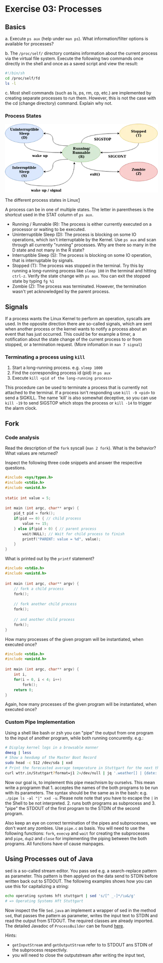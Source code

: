 # Exercise 03: Processes

## Basics
a. Execute `ps aux` (help under `man ps`). What information/filter options is available for processes?

b. The `/proc/self/` directory contains information about the current process via the virtual file system. Execute the following two commands once directly in the shell and once as a saved script and view the result:
```bash
#!/bin/sh
cd /proc/self/fd
ls -l
```

c. Most shell commands (such as ls, ps, rm, cp, etc.) are implemented by creating separate processes to run them. However, this is not the case with the cd (change directory) command. Explain why not.

### Process States
![Process Lifecycle](process_states.webp)

The different process states in Linux[1]

A process can be in one of multiple states. The letter in parentheses is the shortcut used in the STAT column of `ps aux`. 
* Running / Runnable (R): The process is either currently executed on a processor or waiting to be executed.
* Uninterruptible Sleep (D): The process is blocking on some IO operations, which isn't interruptable by the Kernel. Use `ps aux` and scan through all currently "running" processes. Why are there so many in the D state and not many in the R state?
* Interruptible Sleep (S): The process is blocking on some IO operation, that is interruptable by signals. 
* Stopped (T): The process was stopped in the terminal. Try this by running a long-running process like `sleep 100` in the terminal and hitting `ctrl-z`. Verify the state change with `ps aux`. You can exit the stopped state by typing `fg %1`
* Zombie (Z): The process was terminated. However, the termination wasn't yet acknowledged by the parent process.

## Signals
If a process wants the Linux Kernel to perform an operation, syscalls are used. In the opposite direction there are so-called signals, which are sent when another process or the kernel wants to notify a process about an event that has just occurred. This could be for example a timer, a notification about the state change of the current process to or from stopped, or a termination request. (More infomation in `man 7 signal`)

### Terminating a process using `kill`
1. Start a long-running process. e.g. `sleep 1000`
2. Find the corresponding process id (pid) in `ps aux`
3. Execute `kill <pid of the long-running process>`

This procedure can be used to terminate a process that is currently not attached to the terminal. If a process isn't responding use `kill -9 <pid>` to send a SIGKILL. The name 'kill' is also somewhat deceptive, so you can use `kill -19` to send SIGSTOP which stops the process or `kill -14` to trigger the alarm clock.

## Fork
### Code analysis
Read the description of the `fork` syscall (`man 2 fork`). What is the behavior? What values are returned?

Inspect the following three code snippets and answer the respective questions.
```c
#include <sys/types.h>
#include <stdio.h>
#include <unistd.h>

static int value = 5;

int main (int argc, char** argv) {
    pid_t pid = fork();
    if(pid == 0) { // child process
        value += 15;
    } else if(pid > 0) { // parent process
        wait(NULL); // Wait for child process to finish
        printf("PARENT: value = %d", value);
    }
}
```
What is printed out by the `printf` statement?


```c
#include <stdio.h>
#include <unistd.h>

int main (int argc, char** argv) {
    // fork a child process
    fork();

    // fork another child process
    fork();
    
    // and another child process
    fork();
}
```
How many processes of the given program will be instantiated, when executed once? 

```c
#include <stdio.h>
#include <unistd.h>

int main (int argc, char** argv) {
    int i,
    for(i = 0, i < 4; i++)
        fork();
    return 0;
}
```
Again, how many processes of the given program will be instantiated, when executed once? 



### Custom Pipe Implementation
Using a shell like bash or zsh you can "pipe" the output from one program to the input of another program, while both running concurently. e.g.:
```bash
# Display kernel logs in a browsable manner
dmesg | less
# Show a hexdump of the Master Boot Record
sudo head -c 512 /dev/sda | xxd
# Print the forecasted average temperature in Stuttgart for the next three days
curl wttr.in/Stuttgart?format=j1 2>/dev/null | jq '.weather[] | {date: .date, avgTemp: .avgtempC}'
```
Now our goal is, to implement this pipe meachnism by ourselvs. This mean write a programm that 1. acceptes the names of the both programs to be run with its parameters. The syntax should be the same as in the bash: e.g. `./pipe ls -al "|" xxd -u`. Please note note that you have to escape the `|` in the Shell to be not interpreted. 2. runs both programs as subprocess and 3. "pipe" the STDOUT of the first program to the STDIN of the second program.

Also keep an eye on correct termination of the pipes and subprocesses, we don't want any zombies.
Use `pipe.c` as basis. You will need to use the following functions: `fork`, `execvp` and `wait` for creating the subprocesses and `pipe`, `dup2` and `close` for implementing the piping between the both programs. All functions have of cause manpages.


## Using Processes out of Java
sed is a so-called stream editor. You pass sed e.g. a search-replace pattern as parameter.
This pattern is then applyed on the data send to STDIN before written back out to STDOUT. The following examples shows how you can use this for capitalizing a string:

```bash
echo operating systems hft stuttgart | sed 's/[^ _-]*/\u&/g'
# => Operating Systems Hft Stuttgart
```

Now inspect the file `Sed.java` an implement a wrapper of sed in the method `sed`, that passes the pattern as parameter, writes the input text to STDIN and read the output from STDOUT.
The required classes are already imported. The detailed Javadoc of `ProcessBuilder` can be found [here](https://docs.oracle.com/javase/8/docs/api/java/lang/ProcessBuilder.html).

Hints:
* `getInputStream` and `getOutputStream` refer to to STDOUT ans STDIN of the subprocess respectivly. 
* you will need to close the outputstream after writing the input text,


[1]: https://cloudchef.medium.com/linux-process-states-and-signals-a967d18fab64
